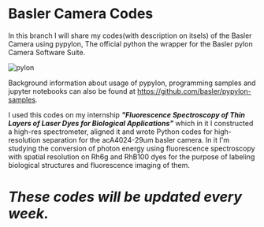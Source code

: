 # Basler Camera Codes
In this branch I will share my codes(with description on itsels) of the Basler Camera using pypylon, The official python the wrapper for the Basler pylon Camera Software Suite.

![pylon](https://github.com/user-attachments/assets/73eb1fab-5164-4a3d-8c3a-f5650840ea47)

Background information about usage of pypylon, programming samples and jupyter notebooks can also be found at https://github.com/basler/pypylon-samples.

I used this codes on my internship _**"Fluorescence Spectroscopy of Thin Layers of Laser Dyes for Biological Applications"**_ which in it I constructed a high-res spectrometer, aligned it and wrote Python codes for high-resolution separation for the acA4024-29um basler camera.
In it I'm studying the conversion of photon energy using fluorescence spectroscopy with spatial resolution on Rh6g and RhB100 dyes for the purpose of labeling biological structures and fluorescence imaging of them.

 # _These codes will be updated every week._ 
